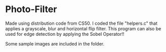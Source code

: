 # Photo-Filter
Made using distribution code from CS50. I coded the file "helpers.c" that applies a grayscale, blur and horizontal flip filter. This program can also be used for edge detection by applying the Sobel Operator!!

Some sample images are included in the folder. 
